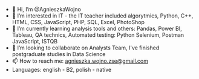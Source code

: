- 👋 Hi, I’m @AgnieszkaWojno
- 👀 I’m interested in IT - the IT teacher included algorytmics, Python, C++, HTML, CSS, JavaScript, PHP, SQL, Excel, PhotoShop
- 🌱 I’m currently learning analysis tools and others: Pandas, Power BI, Tableau, QA technics, Automated testing: Python Selenium, Postman JavaScript, ISTQB
- 💞️ I’m looking to collaborate on Analysts Team, I've finished postgraduate studies in Data Science
- 📫 How to reach me: agnieszka.wojno.zse@gmail.com
- Languages: english - B2, polish - native

<!---
AgnieszkaWojno/AgnieszkaWojno is a ✨ special ✨ repository because its `README.md` (this file) appears on your GitHub profile.
You can click the Preview link to take a look at your changes.
--->
